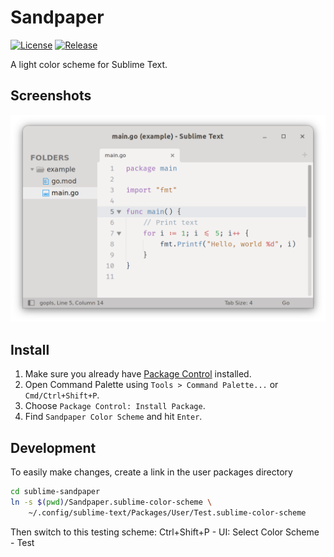 # Sandpaper

[![License](http://img.shields.io/badge/license-MIT-green.svg?style=flat)](https://raw.githubusercontent.com/tetafro/sublime-sandpaper/master/LICENSE)
[![Release](https://img.shields.io/github/tag/tetafro/sublime-sandpaper.svg)](https://github.com/tetafro/sublime-sandpaper/tags)

A light color scheme for Sublime Text.

## Screenshots

![image](./screenshot.png)

## Install

1. Make sure you already have [Package Control](https://packagecontrol.io/) installed.
1. Open Command Palette using `Tools > Command Palette...` or `Cmd/Ctrl+Shift+P`.
1. Choose `Package Control: Install Package`.
1. Find `Sandpaper Color Scheme` and hit `Enter`.

## Development

To easily make changes, create a link in the user packages directory
```sh
cd sublime-sandpaper
ln -s $(pwd)/Sandpaper.sublime-color-scheme \
    ~/.config/sublime-text/Packages/User/Test.sublime-color-scheme
```

Then switch to this testing scheme: Ctrl+Shift+P - UI: Select Color Scheme - Test
